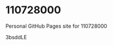 # 110728000
Personal GitHub Pages site for 110728000











































3bsddLE
